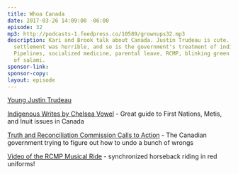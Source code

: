 ```yaml
---
title: Whoa Canada
date: 2017-03-26 14:09:00 -06:00
episode: 32
mp3: http://podcasts-1.feedpress.co/10589/grownups32.mp3
description: Kari and Brook talk about Canada. Justin Trudeau is cute. Colonialist
  settlement was horrible, and so is the government's treatment of indigenous people.
  Pipelines, socialized medicine, parental leave, RCMP, blinking green lights, grams
  of salami.
sponsor-link: 
sponsor-copy: 
layout: episode
---
```


[Young Justin Trudeau](https://twitter.com/CharlesPulliam/status/836685832966844417)

[Indigenous Writes by Chelsea Vowel](http://www.portageandmainpress.com/product/indigenous-writes/) - Great guide to First Nations, Metis, and Inuit issues in Canada

[Truth and Reconciliation Commission Calls to Action](http://www.trc.ca/websites/trcinstitution/File/2015/Findings/Calls_to_Action_English2.pdf) - The Canadian government trying to figure out how to undo a bunch of wrongs

[Video of the RCMP Musical Ride](https://www.youtube.com/watch?v=_LjwhZ9Y5pU) - synchronized horseback riding in red uniforms!
